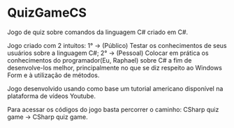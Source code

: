 # QuizGameCS
Jogo de quiz sobre comandos da linguagem C# criado em C#.

Jogo criado com 2 intuitos:
  1° -> (Público) Testar os conhecimentos de seus usuários sobre a linguagem C#;
  2° -> (Pessoal) Colocar em prática os conhecimentos do programador(Eu, Raphael) sobre C# a fim de desenvolve-los melhor, principalmente no que se diz respeito ao Windows Form e à utilização de métodos.

Jogo desenvolvido usando como base um tutorial americano disponível na plataforma de vídeos Youtube.

Para acessar os códigos do jogo basta percorrer o caminho: CSharp quiz game -> CSharp quiz game. 
